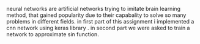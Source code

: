 neural networks are artificial networks trying to imitate brain learning method, that gained popularity due to their capabality to solve so many problems in different fields.
in first part of this assignment i implemented a cnn network using keras library . in second part we were asked to train a network to approximate sin function.
